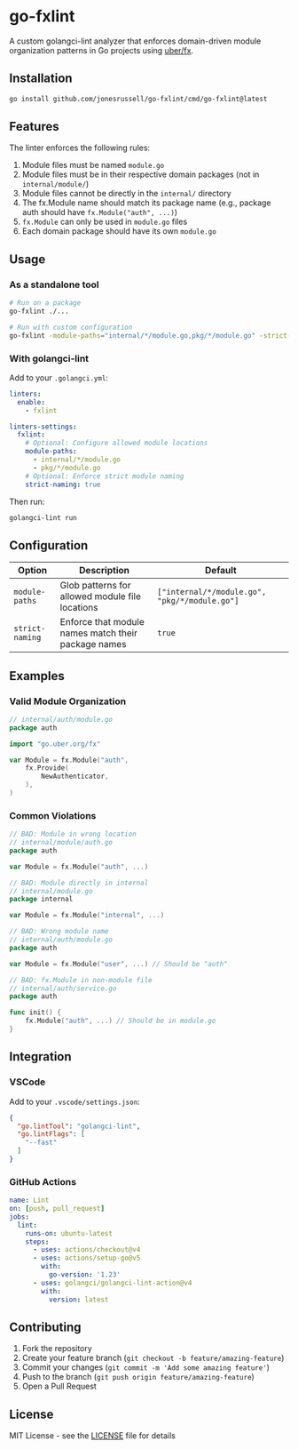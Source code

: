 # go-fxlint

A custom golangci-lint analyzer that enforces domain-driven module organization patterns in Go projects using [uber/fx](https://github.com/uber-go/fx).

## Installation

```bash
go install github.com/jonesrussell/go-fxlint/cmd/go-fxlint@latest
```

## Features

The linter enforces the following rules:

1. Module files must be named `module.go`
2. Module files must be in their respective domain packages (not in `internal/module/`)
3. Module files cannot be directly in the `internal/` directory
4. The fx.Module name should match its package name (e.g., package auth should have `fx.Module("auth", ...)`)
5. `fx.Module` can only be used in `module.go` files
6. Each domain package should have its own `module.go`

## Usage

### As a standalone tool

```bash
# Run on a package
go-fxlint ./...

# Run with custom configuration
go-fxlint -module-paths="internal/*/module.go,pkg/*/module.go" -strict-naming=true ./...
```

### With golangci-lint

Add to your `.golangci.yml`:

```yaml
linters:
  enable:
    - fxlint

linters-settings:
  fxlint:
    # Optional: Configure allowed module locations
    module-paths:
      - internal/*/module.go
      - pkg/*/module.go
    # Optional: Enforce strict module naming
    strict-naming: true
```

Then run:

```bash
golangci-lint run
```

## Configuration

| Option | Description | Default |
|--------|-------------|---------|
| `module-paths` | Glob patterns for allowed module file locations | `["internal/*/module.go", "pkg/*/module.go"]` |
| `strict-naming` | Enforce that module names match their package names | `true` |

## Examples

### Valid Module Organization

```go
// internal/auth/module.go
package auth

import "go.uber.org/fx"

var Module = fx.Module("auth",
    fx.Provide(
        NewAuthenticator,
    ),
)
```

### Common Violations

```go
// BAD: Module in wrong location
// internal/module/auth.go
package auth

var Module = fx.Module("auth", ...)

// BAD: Module directly in internal
// internal/module.go
package internal

var Module = fx.Module("internal", ...)

// BAD: Wrong module name
// internal/auth/module.go
package auth

var Module = fx.Module("user", ...) // Should be "auth"

// BAD: fx.Module in non-module file
// internal/auth/service.go
package auth

func init() {
    fx.Module("auth", ...) // Should be in module.go
}
```

## Integration

### VSCode

Add to your `.vscode/settings.json`:

```json
{
  "go.lintTool": "golangci-lint",
  "go.lintFlags": [
    "--fast"
  ]
}
```

### GitHub Actions

```yaml
name: Lint
on: [push, pull_request]
jobs:
  lint:
    runs-on: ubuntu-latest
    steps:
      - uses: actions/checkout@v4
      - uses: actions/setup-go@v5
        with:
          go-version: '1.23'
      - uses: golangci/golangci-lint-action@v4
        with:
          version: latest
```

## Contributing

1. Fork the repository
2. Create your feature branch (`git checkout -b feature/amazing-feature`)
3. Commit your changes (`git commit -m 'Add some amazing feature'`)
4. Push to the branch (`git push origin feature/amazing-feature`)
5. Open a Pull Request

## License

MIT License - see the [LICENSE](LICENSE) file for details 